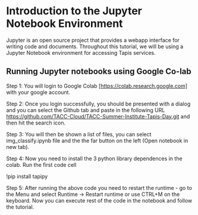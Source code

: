 Introduction to the Jupyter Notebook Environment 
===


Jupyter is an open source project that provides a webapp interface for writing code and documents. Throughout this tutorial, we will be using a Jupyter Notebook environment for accessing Tapis services. 

## Running Jupyter notebooks using Google Co-lab 

Step 1: You will login to Google Colab [https://colab.research.google.com] with your google account.

Step 2: Once you login successfully, you should be presented with a dialog and you can select the Github tab and paste in the following URL https://github.com/TACC-Cloud/TACC-Summer-Institute-Tapis-Day.git and then hit the search icon.

Step 3: You will then be shown a list of files, you can select img_classify.ipynb file and the the far button on the left (Open notebook in new tab).

Step 4: Now you need to install the 3 python library dependences in the colab. Run the first code cell

!pip install tapipy 

Step 5: After running the above code you need to restart the runtime - go to the Menu and select Runtime -> Restart runtime or use CTRL+M on the keyboard. Now you can execute rest of the code in the notebook and follow the tutorial.

